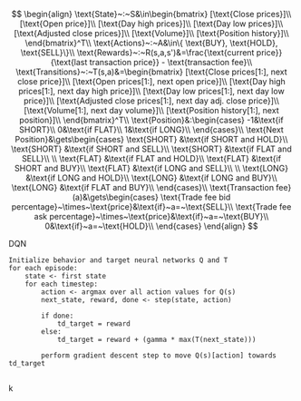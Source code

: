 $$
\begin{align}
\text{State}~:~S&\in\begin{bmatrix}
[\text{Close prices}]\\
[\text{Open price}]\\
[\text{Day high prices}]\\
[\text{Day low prices}]\\
[\text{Adjusted close prices}]\\
[\text{Volume}]\\
[\text{Position history}]\\
\end{bmatrix}^T\\
\text{Actions}~:~A&\in\{
\text{BUY}, 
\text{HOLD},
\text{SELL}\}\\
\text{Rewards}~:~R(s,a,s')&=\frac{\text{current price}}{\text{last transaction price}} - \text{transaction fee}\\
\text{Transitions}~:~T(s,a)&=\begin{bmatrix}
[\text{Close prices[1:], next close price}]\\
[\text{Open prices[1:], next open price}]\\
[\text{Day high prices[1:], next day high price}]\\
[\text{Day low prices[1:], next day low price}]\\
[\text{Adjusted close prices[1:], next day adj. close price}]\\
[\text{Volume[1:], next day volume}]\\
[\text{Position history[1:], next position}]\\
\end{bmatrix}^T\\
\text{Position}&:\begin{cases}
-1&\text{if SHORT}\\
0&\text{if FLAT}\\
1&\text{if LONG}\\
\end{cases}\\
\text{Next Position}&\gets\begin{cases}
\text{SHORT} &\text{if SHORT and HOLD}\\
\text{SHORT} &\text{if SHORT and SELL}\\
\text{SHORT} &\text{if FLAT and SELL}\\
\\
\text{FLAT} &\text{if FLAT and HOLD}\\
\text{FLAT} &\text{if SHORT and BUY}\\
\text{FLAT} &\text{if LONG and SELL}\\
\\
\text{LONG} &\text{if LONG and HOLD}\\
\text{LONG} &\text{if LONG and BUY}\\
\text{LONG} &\text{if FLAT and BUY}\\
\end{cases}\\
\text{Transaction fee}(a)&\gets\begin{cases}
\text{Trade fee bid percentage}~\times~\text{price}&\text{if}~a=~\text{SELL}\\
\text{Trade fee ask percentage}~\times~\text{price}&\text{if}~a=~\text{BUY}\\
0&\text{if}~a=~\text{HOLD}\\
\end{cases}
\end{align}
$$







DQN

```
Initialize behavior and target neural networks Q and T
for each episode:
    state <- first state
    for each timestep:
        action <- argmax over all action values for Q(s)
        next_state, reward, done <- step(state, action)
        
        if done:
            td_target = reward
        else:
            td_target = reward + (gamma * max(T(next_state)))

        perform gradient descent step to move Q(s)[action] towards td_target
    
```









k
